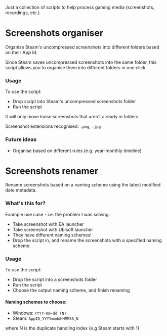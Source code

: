 Just a collection of scripts to help process gaming media (screenshots, recordings, etc.)


# Screenshots organiser
Organise Steam's uncompressed screenshots into different folders based on their App Id.

Since Steam saves uncompressed screenshots into the same folder, this script allows you to organise them into different folders in one click.

### Usage
To use the script:
* Drop script into Steam's uncompressed screenshots folder 
* Run the script

It will only move loose screenshots that aren't already in folders.

Screenshot extensions recognised: `.png`, `.jpg`

### Future ideas
* Organise based on different rules (e.g. year-monthly timeline)



# Screenshots renamer
Rename screenshots based on a naming scheme using the latest modified date metadata.

### What's this for?

Example use case - i.e. the problem I was solving:
- Take screenshot with EA launcher
- Take screenshot with Ubisoft launcher
- They have different naming schemes!
- Drop the script in, and rename the screenshots with a specified naming scheme.

### Usage
To use the script:
- Drop the script into a screenshots folder
- Run the script
- Choose the output naming scheme, and finish renaming

#### Naming schemes to choose:

  - Windows: `YYYY-mm-dd (N)`
  - Steam: `AppID_YYYYmmddHHMMSS_N`

where N is the duplicate handling index (e.g Steam starts with 1)
